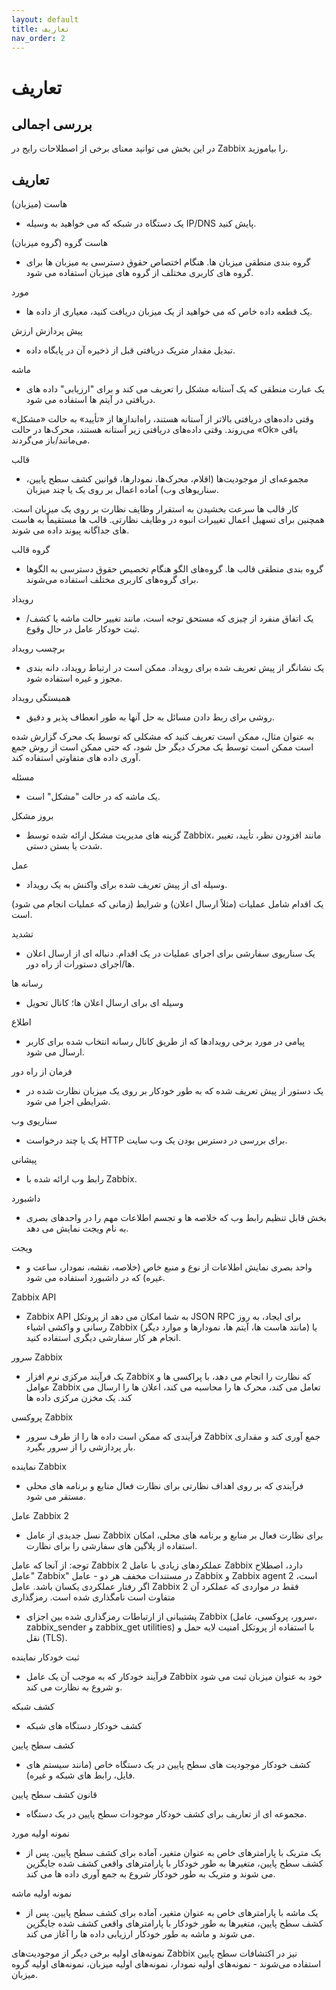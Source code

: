 ```yaml
---
layout: default
title: تعاریف
nav_order: 2
---
```


# تعاریف
## بررسی اجمالی
در این بخش می توانید معنای برخی از اصطلاحات رایج در Zabbix را بیاموزید.

## تعاریف

هاست (میزبان)

- یک دستگاه در شبکه که می خواهید به وسیله IP/DNS پایش کنید.

هاست گروه (گروه میزبان)

- گروه بندی منطقی میزبان ها. هنگام اختصاص حقوق دسترسی به میزبان ها برای گروه های کاربری مختلف از گروه های میزبان استفاده می شود.

مورد

- یک قطعه داده خاص که می خواهید از یک میزبان دریافت کنید، معیاری از داده ها.

پیش پردازش ارزش

- تبدیل مقدار متریک دریافتی قبل از ذخیره آن در پایگاه داده.

ماشه

- یک عبارت منطقی که یک آستانه مشکل را تعریف می کند و برای "ارزیابی" داده های دریافتی در آیتم ها استفاده می شود.

وقتی داده‌های دریافتی بالاتر از آستانه هستند، راه‌اندازها از «تأیید» به حالت «مشکل» می‌روند. وقتی داده‌های دریافتی زیر آستانه هستند، محرک‌ها در حالت «Ok» باقی می‌مانند/باز می‌گردند.

قالب

- مجموعه‌ای از موجودیت‌ها (اقلام، محرک‌ها، نمودارها، قوانین کشف سطح پایین، سناریوهای وب) آماده اعمال بر روی یک یا چند میزبان.

کار قالب ها سرعت بخشیدن به استقرار وظایف نظارت بر روی یک میزبان است. همچنین برای تسهیل اعمال تغییرات انبوه در وظایف نظارتی. قالب ها مستقیماً به هاست های جداگانه پیوند داده می شوند.

گروه قالب

- گروه بندی منطقی قالب ها. گروه‌های الگو هنگام تخصیص حقوق دسترسی به الگوها برای گروه‌های کاربری مختلف استفاده می‌شوند.

رویداد

- یک اتفاق منفرد از چیزی که مستحق توجه است، مانند تغییر حالت ماشه یا کشف/ثبت خودکار عامل در حال وقوع.

برچسب رویداد

- یک نشانگر از پیش تعریف شده برای رویداد. ممکن است در ارتباط رویداد، دانه بندی مجوز و غیره استفاده شود.

همبستگی رویداد

- روشی برای ربط دادن مسائل به حل آنها به طور انعطاف پذیر و دقیق.

به عنوان مثال، ممکن است تعریف کنید که مشکلی که توسط یک محرک گزارش شده است ممکن است توسط یک محرک دیگر حل شود، که حتی ممکن است از روش جمع آوری داده های متفاوتی استفاده کند.

مسئله

- یک ماشه که در حالت "مشکل" است.

بروز مشکل

- گزینه های مدیریت مشکل ارائه شده توسط Zabbix، مانند افزودن نظر، تأیید، تغییر شدت یا بستن دستی.

عمل

- وسیله ای از پیش تعریف شده برای واکنش به یک رویداد.

یک اقدام شامل عملیات (مثلاً ارسال اعلان) و شرایط (زمانی که عملیات انجام می شود) است.

تشدید

- یک سناریوی سفارشی برای اجرای عملیات در یک اقدام. دنباله ای از ارسال اعلان ها/اجرای دستورات از راه دور.

رسانه ها

- وسیله ای برای ارسال اعلان ها؛ کانال تحویل

اطلاع

- پیامی در مورد برخی رویدادها که از طریق کانال رسانه انتخاب شده برای کاربر ارسال می شود.

فرمان از راه دور

- یک دستور از پیش تعریف شده که به طور خودکار بر روی یک میزبان نظارت شده در شرایطی اجرا می شود.

سناریوی وب

- یک یا چند درخواست HTTP برای بررسی در دسترس بودن یک وب سایت.

پیشانی

- رابط وب ارائه شده با Zabbix.

داشبورد

- بخش قابل تنظیم رابط وب که خلاصه ها و تجسم اطلاعات مهم را در واحدهای بصری به نام ویجت نمایش می دهد.

ویجت

- واحد بصری نمایش اطلاعات از نوع و منبع خاص (خلاصه، نقشه، نمودار، ساعت و غیره) که در داشبورد استفاده می شود.

Zabbix API

- Zabbix API به شما امکان می دهد از پروتکل JSON RPC برای ایجاد، به روز رسانی و واکشی اشیاء Zabbix (مانند هاست ها، آیتم ها، نمودارها و موارد دیگر) یا انجام هر کار سفارشی دیگری استفاده کنید.

سرور Zabbix

- یک فرآیند مرکزی نرم افزار Zabbix که نظارت را انجام می دهد، با پراکسی ها و عوامل Zabbix تعامل می کند، محرک ها را محاسبه می کند، اعلان ها را ارسال می کند. یک مخزن مرکزی داده ها

پروکسی Zabbix

- فرآیندی که ممکن است داده ها را از طرف سرور Zabbix جمع آوری کند و مقداری بار پردازشی را از سرور بگیرد.

نماینده Zabbix

- فرآیندی که بر روی اهداف نظارتی برای نظارت فعال منابع و برنامه های محلی مستقر می شود.

عامل Zabbix 2

- نسل جدیدی از عامل Zabbix برای نظارت فعال بر منابع و برنامه های محلی، امکان استفاده از پلاگین های سفارشی را برای نظارت.

<dl><dt>
توجه: از آنجا که عامل Zabbix 2 عملکردهای زیادی با عامل Zabbix دارد، اصطلاح "عامل Zabbix" در مستندات مخفف هر دو - عامل Zabbix و Zabbix agent 2 است، اگر رفتار عملکردی یکسان باشد. عامل Zabbix 2 فقط در مواردی که عملکرد آن متفاوت است نامگذاری شده است.
رمزگذاری
</dt></dl>

- پشتیبانی از ارتباطات رمزگذاری شده بین اجزای Zabbix (سرور، پروکسی، عامل، zabbix_sender و zabbix_get utilities) با استفاده از پروتکل امنیت لایه حمل و نقل (TLS).

ثبت خودکار نماینده

- فرآیند خودکار که به موجب آن یک عامل Zabbix خود به عنوان میزبان ثبت می شود و شروع به نظارت می کند.

کشف شبکه

- کشف خودکار دستگاه های شبکه

کشف سطح پایین

- کشف خودکار موجودیت های سطح پایین در یک دستگاه خاص (مانند سیستم های فایل، رابط های شبکه و غیره).

قانون کشف سطح پایین

- مجموعه ای از تعاریف برای کشف خودکار موجودات سطح پایین در یک دستگاه.

نمونه اولیه مورد

- یک متریک با پارامترهای خاص به عنوان متغیر، آماده برای کشف سطح پایین. پس از کشف سطح پایین، متغیرها به طور خودکار با پارامترهای واقعی کشف شده جایگزین می شوند و متریک به طور خودکار شروع به جمع آوری داده ها می کند.

نمونه اولیه ماشه

- یک ماشه با پارامترهای خاص به عنوان متغیر، آماده برای کشف سطح پایین. پس از کشف سطح پایین، متغیرها به طور خودکار با پارامترهای واقعی کشف شده جایگزین می شوند و ماشه به طور خودکار ارزیابی داده ها را آغاز می کند.

نمونه‌های اولیه برخی دیگر از موجودیت‌های Zabbix نیز در اکتشافات سطح پایین استفاده می‌شوند - نمونه‌های اولیه نمودار، نمونه‌های اولیه میزبان، نمونه‌های اولیه گروه میزبان.

